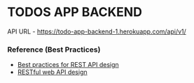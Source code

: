 # TODOS APP BACKEND

API URL - https://todo-app-backend-1.herokuapp.com/api/v1/

### Reference (Best Practices)

- [Best practices for REST API design](https://stackoverflow.blog/2020/03/02/best-practices-for-rest-api-design/)
- [RESTful web API design](https://docs.microsoft.com/en-us/azure/architecture/best-practices/api-design)
